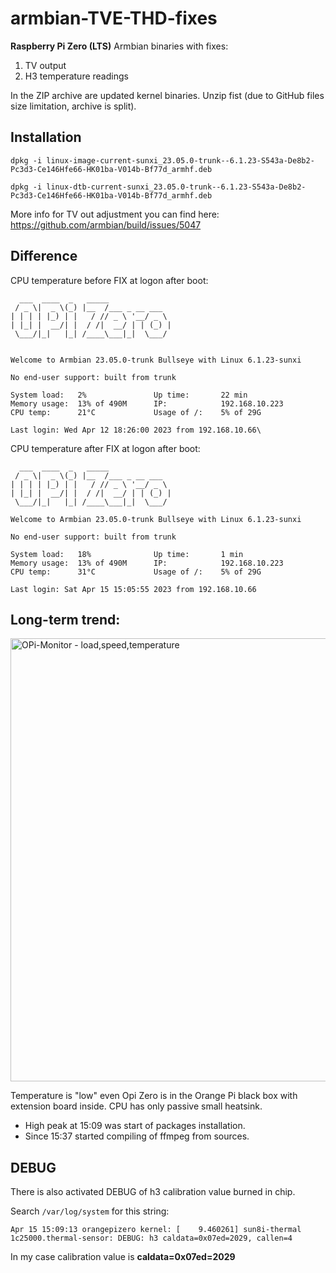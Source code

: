 # armbian-TVE-THD-fixes
**Raspberry Pi Zero (LTS)** Armbian binaries with fixes:
1. TV output
2. H3 temperature readings

In the ZIP archive are updated kernel binaries.
Unzip fist (due to GitHub files size limitation, archive is split).

## Installation

`dpkg -i linux-image-current-sunxi_23.05.0-trunk--6.1.23-S543a-De8b2-Pc3d3-Ce146Hfe66-HK01ba-V014b-Bf77d_armhf.deb`

`dpkg -i linux-dtb-current-sunxi_23.05.0-trunk--6.1.23-S543a-De8b2-Pc3d3-Ce146Hfe66-HK01ba-V014b-Bf77d_armhf.deb`

More info for TV out adjustment you can find here:
https://github.com/armbian/build/issues/5047

## Difference
CPU temperature before FIX at logon after boot:
```
  ___  ____  _   _____
 / _ \|  _ \(_) |__  /___ _ __ ___
| | | | |_) | |   / // _ \ '__/ _ \
| |_| |  __/| |  / /|  __/ | | (_) |
 \___/|_|   |_| /____\___|_|  \___/


Welcome to Armbian 23.05.0-trunk Bullseye with Linux 6.1.23-sunxi

No end-user support: built from trunk

System load:   2%               Up time:       22 min
Memory usage:  13% of 490M      IP:            192.168.10.223
CPU temp:      21°C             Usage of /:    5% of 29G

Last login: Wed Apr 12 18:26:00 2023 from 192.168.10.66\
```

CPU temperature after FIX at logon after boot:
```
  ___  ____  _   _____
 / _ \|  _ \(_) |__  /___ _ __ ___
| | | | |_) | |   / // _ \ '__/ _ \
| |_| |  __/| |  / /|  __/ | | (_) |
 \___/|_|   |_| /____\___|_|  \___/

Welcome to Armbian 23.05.0-trunk Bullseye with Linux 6.1.23-sunxi

No end-user support: built from trunk

System load:   18%              Up time:       1 min
Memory usage:  13% of 490M      IP:            192.168.10.223
CPU temp:      31°C             Usage of /:    5% of 29G

Last login: Sat Apr 15 15:05:55 2023 from 192.168.10.66
```

## Long-term trend:

<img width="709" alt="OPi-Monitor - load,speed,temperature" src="https://user-images.githubusercontent.com/5048591/232230631-06a93377-7920-44de-b26c-e45e44ae470a.png">

Temperature is "low" even Opi Zero is in the Orange Pi black box with extension board inside.
CPU has only passive small heatsink.
* High peak at 15:09 was start of packages installation.
* Since 15:37 started compiling of ffmpeg from sources.

## DEBUG
There is also activated DEBUG of h3 calibration value burned in chip.

Search `/var/log/system` for this string:

`Apr 15 15:09:13 orangepizero kernel: [    9.460261] sun8i-thermal 1c25000.thermal-sensor: DEBUG: h3 caldata=0x07ed=2029, callen=4`

In my case calibration value is **caldata=0x07ed=2029**
